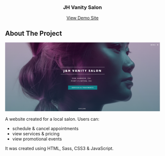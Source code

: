<div align="center">
 <h3 align="center">JH Vanity Salon</h3>
 <a href="https://jhvanity.netlify.app/index.html">View Demo Site</a>
 <br />
</div>

## About The Project

<img src="images/JHVanity.PNG" />

A website created for a local salon. Users can:
  * schedule & cancel appointments
  * view services & pricing
  * view promotional events

It was created using HTML, Sass, CSS3 & JavaScript.
